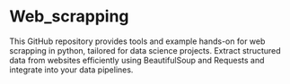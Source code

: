 # Web_scrapping
This GitHub repository provides tools and example hands-on for web scrapping in python, tailored for data science projects. Extract structured data from websites efficiently using BeautifulSoup and Requests and integrate into your data pipelines.
